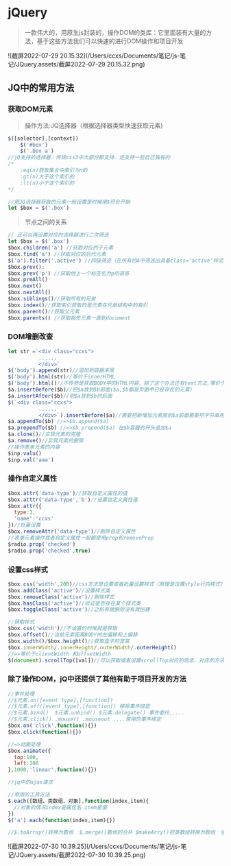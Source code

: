 # jQuery

> 一款伟大的，用原生js封装的，操作DOM的类库：它里面装有大量的方法，基于这些方法我们可以快速的进行DOM操作和项目开发 

![截屏2022-07-29 20.15.32](/Users/ccxs/Documents/笔记/js-笔记/JQuery.assets/截屏2022-07-29 20.15.32.png)

## JQ中的常用方法

### 获取DOM元素

> 操作方法:JQ选择器（根据选择器类型快速获取元素)

~~~javascript
$([selector],[context])
	$('#box')
	$('.box a')
//jQ支持的选择器：传统css3中大部分都支持、还支持一些自己独有的
/*
	:eq(n)获取集合中索引为n的
	:gt(n)大于这个索引的
	:lt(n)小于这个索引的
*/ 

//用JQ选择器获取的元素一般设置是时候用$符合开始
let $box = $('.box')
~~~

> 节点之间的关系

~~~javascript
// 还可以再设置对应的选择器进行二次筛选
let $box = $('.box')
$box.children('a') //获取对应的子元素
$box.find('a') //获取对应的后代元素
$('a').filter('.active') //同级筛选（在所有的A中筛选出具备class='active'样式类的A）
$box.prev();
$box.prev('p') //获取他上一个标签名为p的哥哥
$box.preAll()
$box.next()
$box.nextAll()
$box.siblings()//获取所有的兄弟
$box.index()//获取索引获取的是元素在兄弟结构中的索引
$box.parent()//获取父元素
$box.parents() //获取祖先元素一直到document
~~~

### DOM增删改查

~~~JavaScript
let str =`<div class="ccxs">
          ......
          </div>`
$('body').append(str)//追加到容器末尾
$('body').html(str)//等价于innerHTML
$('body').html()//不传参是获取BODY中的HTML内容，除了这个办法还有text方法,等价于innerText
$a.insertBefore($b)//把$a放到$b前面($a,$b都是页面中已经存在的元素)
$a.insertAfter($b)//把$a放到$b的后面
$(`<div class="ccxs">
          ......
          </div>`).insertBefore($a)//需要把新增加元素放到$a前面需要把字符串用$()包裹起来,相当于创建了一个元素
$a.appendTo($b) //=>$b.append($a)
$a.prependTo($b) //=>$b.prepend($a) 在$b容器的开头追加$a
$a.clone()//实现元素的克隆
$a.remove()//实现元素的删除
//操作表单元素的内容
$inp.valu()
$inp.val('aaa')
~~~

### 操作自定义属性

~~~JavaScript
$box.attr('data-type')//获取自定义属性的值
$box.atttr('data-type','b')//设置自定义属性值
$box.attr({
  type:1,
  'name':'ccxs'
})//批量设置
$box.removeAttr('data-type')//删除自定义属性
//表单元素操作或者自定义属性一般都使用prop和removeProp
$radio.prop('checked')
$radio.prop('checked',true)
~~~

### 设置css样式

~~~javascript
$box.css('width',200)//css方法是设置或者批量设置样式（原理是设置style行内样式）$box.css({width:200,height:200}),写的值不加单位，方法会自动帮我们加上px
$box.addClass('active')//设置样式类
$box.removeClass('active')//删除样式
$box.hasClass('active')//验证是否存在某个样式类
$box.toggleClass('active')//之前有就删除没有就创建

//获取样式
$box.css('width')//不设置的时候就是获取
$box.offset()//当前元素距离BODY的左偏移和上偏移
$box.width()/$box.height()//获取盒子的宽高
$box.innerWidth/.innerHeight/.outerWidth/.outerHeight()
//=>等价于clientWidth 和offsetWidth
$(document).scrollTop([val])//可以获取或者设置scrollTop对应的信息，对应的方法
~~~

### 除了操作DOM，jQ中还提供了其他有助于项目开发的方法

~~~javascript
//事件处理
//$元素.on([event type],[function])
//$元素.off([event type],[function]) 移除事件绑定
//$元素.bind()  $元素.unbind() $元素.delegate() 事件委托.....
//$元素.click() .mouse() .mouseout ....常用的事件绑定
$box.on('click',function(){})
$box.click(function(){})

//=>动画处理
$box.animate({
  top:100,
  left:200
},1000,'linear',function(){})

//jq中的ajax请求

//常用的工具方法
$.each([数组、类数组、对象],function(index,item){
  //对象的情况index是属性名 item是值
})
$('a').each(function(index,item){})

//$.toArray()转换为数组  $.merge()数组的合并 $makeArry()把类数组转换为数组  $.uniqueSort()去重加排序  $.type数据类型的检查
~~~

![截屏2022-07-30 10.39.25](/Users/ccxs/Documents/笔记/js-笔记/JQuery.assets/截屏2022-07-30 10.39.25.png)